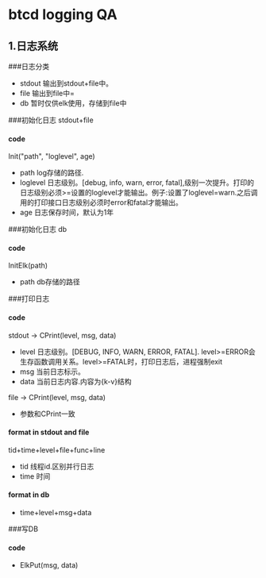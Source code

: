# btcd logging QA

## 1.日志系统
###日志分类

* stdout 输出到stdout+file中。
* file 输出到file中=
* db 暂时仅供elk使用，存储到file中

###初始化日志 stdout+file
#### code
Init("path", "loglevel", age)

* path log存储的路径.
* loglevel 日志级别。[debug, info, warn, error, fatal],级别一次提升。打印的日志级别必须>=设置的loglevel才能输出。例子:设置了loglevel=warn.之后调用的打印接口日志级别必须时error和fatal才能输出。
* age 日志保存时间，默认为1年

###初始化日志 db
#### code
InitElk(path)

* path db存储的路径

###打印日志
#### code
stdout -> CPrint(level, msg, data)

* level 日志级别。[DEBUG, INFO, WARN, ERROR, FATAL]. level>=ERROR会生存函数调用关系。level>=FATAL时，打印日志后，进程强制exit
* msg 当前日志标示。
* data 当前日志内容.内容为{k-v}结构

file -> CPrint(level, msg, data)

* 参数和CPrint一致

#### format in stdout and file
tid+time+level+file+func+line

* tid 线程id.区别并行日志
* time 时间

#### format in db
* time+level+msg+data

###写DB
#### code
* ElkPut(msg, data)

